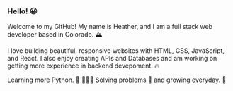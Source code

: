 ### Hello! 😀

Welcome to my GitHub!
My name is Heather, and I am a full stack web developer based in Colorado. 🏔️

I love building beautiful, responsive websites with HTML, CSS, JavaScript, and React.  I also enjoy creating APIs and Databases and am working on getting more experience in backend devepoment. 🔥

Learning more Python. 🐍 💚💚💚 Solving problems 🧠 and growing everyday. 🌱
